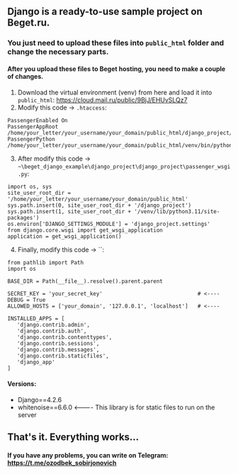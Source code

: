 ## Django is a ready-to-use sample project on Beget.ru.
### You just need to upload these files into `public_html` folder and change the necessary parts.

#### After you upload these files to Beget hosting, you need to make a couple of changes.

1. Download the virtual environment (venv) from here and load it into `public_html`: https://cloud.mail.ru/public/9BjJ/EHUvSLQz7
2. Modify this code -> `.htaccess`:
```
PassengerEnabled On
PassengerAppRoot /home/your_letter/your_username/your_domain/public_html/django_project/django_project
PassengerPython /home/your_letter/your_username/your_domain/public_html/venv/bin/python
```
3. After modify this code -> `~\beget_django_example\django_project\django_project\passenger_wsgi.py`:
```
import os, sys
site_user_root_dir = '/home/your_letter/your_username/your_domain/public_html'
sys.path.insert(0, site_user_root_dir + '/django_project')
sys.path.insert(1, site_user_root_dir + '/venv/lib/python3.11/site-packages')
os.environ['DJANGO_SETTINGS_MODULE'] = 'django_project.settings'
from django.core.wsgi import get_wsgi_application
application = get_wsgi_application()
```
4. Finally, modify this code -> ``:
 ```
from pathlib import Path
import os

BASE_DIR = Path(__file__).resolve().parent.parent

SECRET_KEY = 'your_secret_key'                              # <----
DEBUG = True
ALLOWED_HOSTS = ['your_domain', '127.0.0.1', 'localhost']   # <----

INSTALLED_APPS = [
    'django.contrib.admin',
    'django.contrib.auth',
    'django.contrib.contenttypes',
    'django.contrib.sessions',
    'django.contrib.messages',
    'django.contrib.staticfiles',
    'django_app'
]
 ```

#### Versions:
- Django==4.2.6
- whitenoise==6.6.0    <---- This library is for static files to run on the server

## That's it. Everything works...
#### If you have any problems, you can write on Telegram: https://t.me/ozodbek_sobirjonovich
